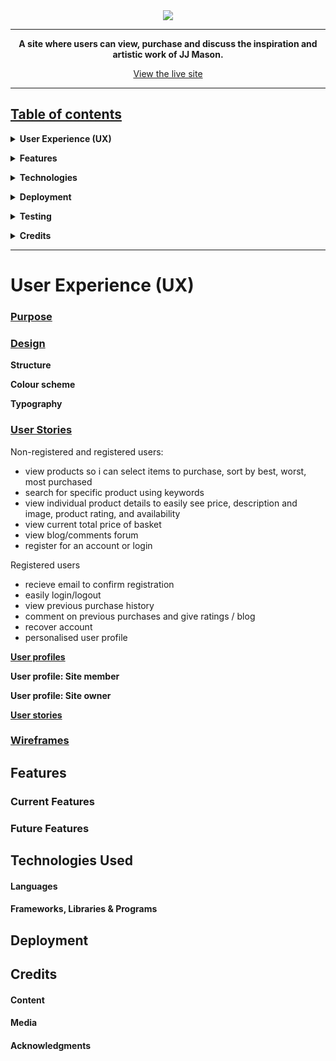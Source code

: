 <div align="center">
  <img src="#">
<hr>

**A site where users can view, purchase and discuss the inspiration and artistic work of JJ Mason.**

[View the live site](https://#/)

</div>

---

## <u>Table of contents</u>

**<details><summary> User Experience (UX)</summary>**
  - [Purpose](#purpose)
  - [Design](#design)
  - [User stories](#user-stories)
  - [Wireframes](#wireframes)
</details>

**<details><summary> Features</summary>**
  - [Features used](#features-used)
  - [Future Features](#to-do-list)
</details>

**<details><summary> Technologies</summary>**
  - [Languages](#languages)
  - [Frameworks, Libraries & Programs](#frameworks-libraries-programs)
</details>

**<details><summary> Deployment</summary>**
  - [Deploy to Heroku](#deploy-to-heroku)
</details>

**<details><summary> Testing</summary>**
  - [Testing Documentation](https://#)
</details>

**<details><summary> Credits</summary>**
  - [Content](#content)
  - [Media](#media)
  - [Acknowledgements](#acknowledgements)
</details>

<hr>

# **User Experience (UX)**

### **<u>Purpose</u>**


### **<u>Design</u>**

**Structure**


**Colour scheme**


**Typography**


### **<u>User Stories</u>**

Non-registered and registered users:
- view products so i can select items to purchase, sort by best, worst, most purchased
- search for specific product using keywords
- view individual product details to easily see price, description and image, product rating, and availability
- view current total price of basket
- view blog/comments forum 
- register for an account or login 


Registered users 
- recieve email to confirm registration
- easily login/logout
- view previous purchase history
- comment on previous purchases and give ratings / blog
- recover account
- personalised user profile


<u>**User profiles**</u>

**User profile: Site member**

**User profile: Site owner**

<u>**User stories**</u>



### **<u>Wireframes</u>**

## **Features**

### **Current Features**

### **Future Features**


## **Technologies Used**

#### Languages

#### Frameworks, Libraries & Programs

## **Deployment**


## **Credits**

#### Content


#### Media


#### Acknowledgments

